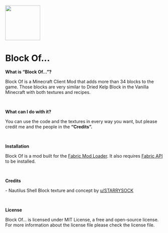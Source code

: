 ﻿<p><strong>&nbsp;</strong><strong> &nbsp; &nbsp; &nbsp; &nbsp; &nbsp; &nbsp; &nbsp; &nbsp; &nbsp; </strong></p>
<h2><strong><img src="https://cdn.modrinth.com/data/kR1SXONq/icon.png" alt="" width="111" height="111" /></strong></h2>
<h1><strong>Block Of...</strong></h1>
<p><strong>What is &ldquo;Block Of&hellip;&rdquo;?</strong></p>
<p>Block Of is a Minecraft Client Mod that adds more than 34 blocks to the game. Those blocks are very similar to Dried Kelp Block in the Vanilla Minecraft with both textures and recipes.</p>
<p>&nbsp;</p>
<p><strong>What can I do with it?</strong></p>
<p>You can use the code and the textures in every way you want, but please credit me and the people in the <strong>&ldquo;Credits&rdquo;.</strong></p>
<p><strong>&nbsp;</strong></p>
<p><strong>Installation</strong></p>
<p>Block Of is a mod built for the <a href="https://fabricmc.net/">Fabric Mod Loader</a>. It also requires <a href="https://www.curseforge.com/minecraft/mc-mods/fabric-api">Fabric API</a> to be installed.</p>
<p><strong>&nbsp;</strong></p>
<p><strong>Credits</strong></p>
<p>- Nautilus Shell Block texture and concept by <a href="https://www.reddit.com/user/STARRYSOCK/">u/STARRYSOCK</a></p>
<p><strong>&nbsp;</strong></p>
<p><strong>License</strong></p>
<p>Block Of&hellip; is licensed under MIT License, a free and open-source license. For more information about the license file please check the license file.</p>
